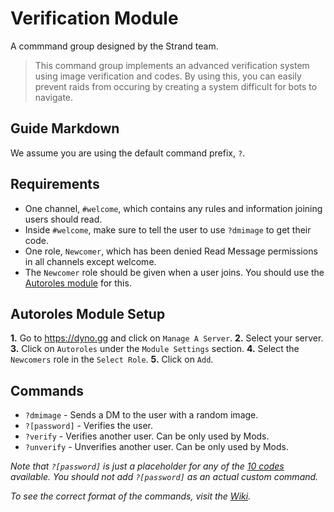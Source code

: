 # Verification Module
A commmand group designed by the Strand team.
> This command group implements an advanced verification system using image verification and codes.
> By using this, you can easily prevent raids from occuring by creating a system difficult for bots to navigate. 

## Guide Markdown
We assume you are using the default command prefix, `?`.  

## Requirements
* One channel, `#welcome`, which contains any rules and information joining users should read.
* Inside `#welcome`, make sure to tell the user to use `?dmimage` to get their code.
* One role, `Newcomer`, which has been denied Read Message permissions in all channels except welcome.
* The `Newcomer` role should be given when a user joins. You should use the [Autoroles module](https://github.com/Strand-Custom-Commands/Strand-Custom-Commands/blob/master/Commands/Verification%20Module/readme.md#autoroles-modules-setup) for this.

## Autoroles Module Setup
**1.** Go to https://dyno.gg and click on `Manage A Server`.
**2.** Select your server.
**3.** Click on `Autoroles` under the `Module Settings` section.
**4.** Select the `Newcomers` role in the `Select Role`.
**5.** Click on `Add`.

## Commands
* `?dmimage` - Sends a DM to the user with a random image.
* `?[password]` - Verifies the user.   
* `?verify` - Verifies another user. Can be only used by Mods.
* `?unverify` - Unverifies another user. Can be only used by Mods.

*Note that `?[password]` is just a placeholder for any of the [10 codes](https://github.com/Strand-Custom-Commands/Strand-Custom-Commands/blob/master/Commands/Verification%20Module/codes.md) available.
You should not add `?[password]` as an actual custom command.*

*To see the correct format of the commands, visit the [Wiki](https://github.com/Strand-Custom-Commands/Strand-Custom-Commands/wiki).*
